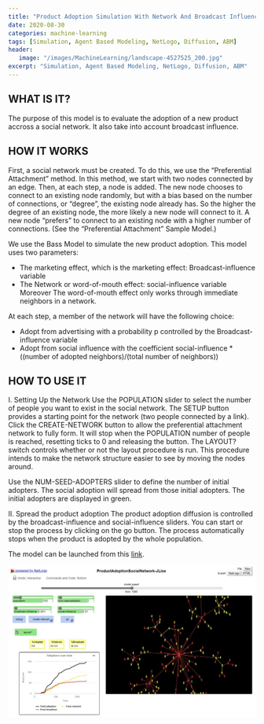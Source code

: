```yaml
---
title: "Product Adoption Simulation With Network And Broadcast Influence Using NetLogo"
date: 2020-08-30
categories: machine-learning
tags: [Simulation, Agent Based Modeling, NetLogo, Diffusion, ABM]
header: 
   image: "/images/MachineLearning/landscape-4527525_200.jpg"
excerpt: "Simulation, Agent Based Modeling, NetLogo, Diffusion, ABM"
---
```


  
## WHAT IS IT?  
The purpose of this model is to evaluate the adoption of a new product accross a social network. It also take into account broadcast influence. 

## HOW IT WORKS
First, a social network must be created. To do this, we use the “Preferential Attachment” method. In this method, we start with two nodes connected by an edge. Then, at each step, a node is added. The new node chooses to connect to an existing node randomly, but with a bias based on the number of connections, or “degree”, the existing node already has. So the higher the degree of an existing node, the more likely a new node will connect to it. A new node “prefers” to connect to an existing node with a higher number of connections. (See the “Preferential Attachment” Sample Model.)

We use the Bass Model to simulate the new product adoption. This model uses two parameters:  

* The marketing effect, which is the marketing effect: Broadcast-influence variable  
* The Network or word-of-mouth effect: social-influence variable   
Moreover The word-of-mouth effect only works through immediate neighbors in a network.

At each step, a member of the network will have the following choice:  

* Adopt from advertising with a probability p controlled by the Broadcast-influence variable
* Adopt from social influence with the coefficient social-influence * ((number of adopted neighbors)/(total number of neighbors))

## HOW TO USE IT
I. Setting Up the Network Use the POPULATION slider to select the number of people you want to exist in the social network. The SETUP button provides a starting point for the network (two people connected by a link). Click the CREATE-NETWORK button to allow the preferential attachment network to fully form. It will stop when the POPULATION number of people is reached, resetting ticks to 0 and releasing the button. The LAYOUT? switch controls whether or not the layout procedure is run. This procedure intends to make the network structure easier to see by moving the nodes around.

Use the NUM-SEED-ADOPTERS slider to define the number of initial adopters. The social adoption will spread from those initial adopters. The initial adopters are displayed in green.

II. Spread the product adoption The product adoption diffusion is controlled by the broadcast-influence and social-influence sliders. You can start or stop the process by clicking on the go button. The process automatically stops when the product is adopted by the whole population. 

The model can be launched from this [link](http://netlogoweb.org/web?https://github.com/cjlise/MachineLearning/blob/master/ABM/ProductAdoptionSocialNetwork-JLise.nlogo?raw=true).  
 
 ![NetLogo Model](/images/MachineLearning/NetLogo-ProductAdoption.jpg "NetLogo Model")



	